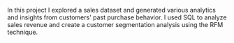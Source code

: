 In this project I explored a sales dataset and generated various analytics and insights from customers' past purchase behavior. I used SQL to analyze sales revenue and create a customer segmentation analysis using the RFM technique. 
